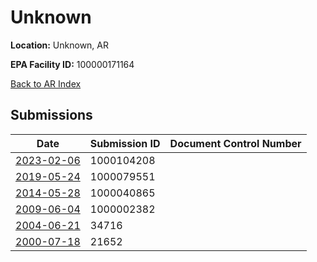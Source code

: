 # Unknown

**Location:** Unknown, AR

**EPA Facility ID:** 100000171164

[Back to AR Index](../../index.md)

## Submissions

| Date | Submission ID | Document Control Number |
|------|--------------|-------------------------|
| [2023-02-06](submissions/1000104208.md) | 1000104208 |  |
| [2019-05-24](submissions/1000079551.md) | 1000079551 |  |
| [2014-05-28](submissions/1000040865.md) | 1000040865 |  |
| [2009-06-04](submissions/1000002382.md) | 1000002382 |  |
| [2004-06-21](submissions/34716.md) | 34716 |  |
| [2000-07-18](submissions/21652.md) | 21652 |  |
